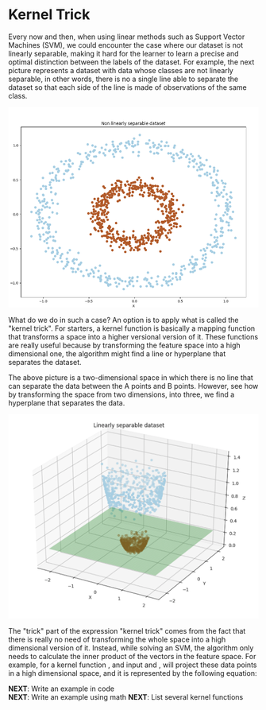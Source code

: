 # Kernel Trick

Every now and then, when using linear methods such as Support Vector Machines \(SVM\), we could encounter the case where our dataset is not linearly separable, making it hard for the learner to learn a precise and optimal distinction between the labels of the dataset. For example, the next picture represents a dataset with data whose classes are not linearly separable, in other words, there is no a single line able to separate the dataset so that each side of the line is made of observations of the same class.

![](../../.gitbook/assets/non_linearly_separable.png)

What do we do in such a case? An option is to apply what is called the "kernel trick". For starters, a kernel function is basically a mapping function that transforms a space into a higher versional version of it. These functions are really useful because by transforming the feature space into a high dimensional one, the algorithm might find a line or hyperplane that separates the dataset.

The above picture is a two-dimensional space in which there is no line that can separate the data between the A points and B points. However, see how by transforming the space from two dimensions, into three, we find a hyperplane that separates the data.

![](../../.gitbook/assets/screen-shot-2018-01-29-at-18.09.52.png)

The "trick" part of the expression "kernel trick" comes from the fact that there is really no need of transforming the whole space into a high dimensional version of it. Instead, while solving an SVM, the algorithm only needs to calculate the inner product of the vectors in the feature space. For example, for a kernel function , and input  and ,  will project these data points in a high dimensional space, and it is represented by the following equation:

**NEXT**: Write an example in code  
**NEXT**: Write an example using math **NEXT**: List several kernel functions

